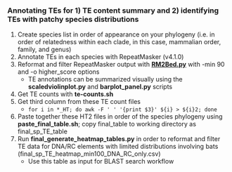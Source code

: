 ### Annotating TEs for 1) TE content summary and 2) identifying TEs with patchy species distributions
1. Create species list in order of appearance on your phylogeny (i.e. in order of relatedness within each clade, in this case, mammalian order, family, and genus)
2. Annotate TEs in each species with RepeatMasker (v4.1.0)
3. Reformat and filter RepeatMasker output with [**RM2Bed.py**](https://github.com/davidaray/bioinfo_tools/blob/master/RM2bed.py) with -min 90 and -o higher_score options
    * TE annotations can be summarized visually using the **scaledviolinplot.py** and **barplot_panel.py** scripts
4. Get TE counts with **te-counts.sh**
5. Get third column from these TE count files
    * ```for i in *_HT; do awk -F ' ' '{print $3}' ${i} > ${i}2; done```
6. Paste together these HT2 files in order of the species phylogeny using **paste_final_table.sh**; copy final_table to working directory as final_sp_TE_table
7. Run **final_generate_heatmap_tables.py** in order to reformat and filter TE data for DNA/RC elements with limited distributions involving bats (final_sp_TE_heatmap_min100_DNA_RC_only.csv)
    * Use this table as input for BLAST search workflow
